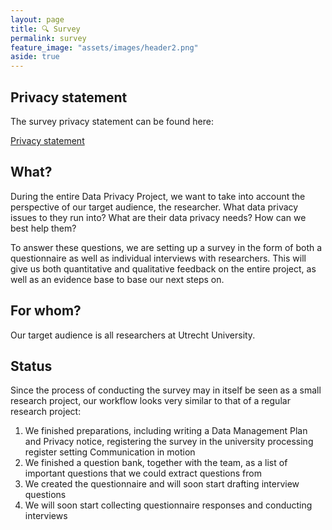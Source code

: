 ```yaml
---
layout: page
title: 🔍 Survey
permalink: survey
feature_image: "assets/images/header2.png"
aside: true
---
```


## Privacy statement
The survey privacy statement can be found here:

<a href="https://utrechtuniversity.github.io/dataprivacyproject/assets/docs/survey-privacy-statement.pdf" target="_blank" class = "button">Privacy statement</a>

## What?
During the entire Data Privacy Project, we want to take into account the perspective of our target audience, the researcher. What data privacy issues to they run into? What are their data privacy needs? How can we best help them? 

To answer these questions, we are setting up a survey in the form of both a questionnaire as well as individual interviews with researchers. This will give us both quantitative and qualitative feedback on the entire project, as well as an evidence base to base our next steps on.

## For whom?
Our target audience is all researchers at Utrecht University.

## Status
Since the process of conducting the survey may in itself be seen as a small research project, our workflow looks very similar to that of a regular research project:
1. We finished preparations, including writing a Data Management Plan and Privacy notice, registering the survey in the university processing register setting Communication in motion
2. We finished a question bank, together with the team, as a list of important questions that we could extract questions from
3. We created the questionnaire and will soon start drafting interview questions
4. We will soon start collecting questionnaire responses and conducting interviews